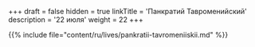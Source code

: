 +++
draft = false
hidden = true
linkTitle = 'Панкратий Тавроменийский'
description = '22 июля'
weight = 22
+++

{{% include file="content/ru/lives/pankratii-tavromeniiskii.md" %}}
